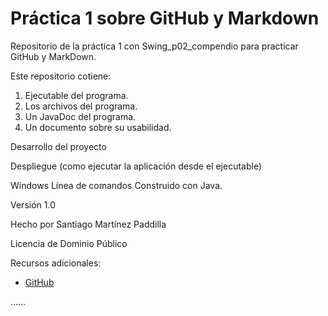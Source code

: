 # Práctica 1 sobre GitHub y Markdown
Repositorio de la práctica 1 con Swing_p02_compendio para practicar GitHub y MarkDown.

Este repositorio cotiene:
  1. Ejecutable del programa.
  2. Los archivos del programa.
  3. Un JavaDoc del programa.
  4. Un documento sobre su usabilidad.
  
Desarrollo del proyecto

Despliegue (como ejecutar la aplicación desde el ejecutable)

Windows
Línea de comandos
Construido con Java.

Versión 1.0

Hecho por Santiago Martínez Paddilla

Licencia de Dominio Público

Recursos adicionales:
 * [GitHub](https://github.com)

……
